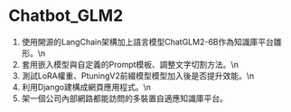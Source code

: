 # Chatbot_GLM2
1.	使用開源的LangChain架構加上語言模型ChatGLM2-6B作為知識庫平台雛形。\n
2.	套用嵌入模型與自定義的Prompt模板、調整文字切割方法。\n
3.	測試LoRA權重、PtuningV2前綴模型模型加入後是否提升效能。\n
4.	利用Django建構成網頁應用程式。\n
5.	架一個公司內部網路都能訪問的多裝置自適應知識庫平台。
